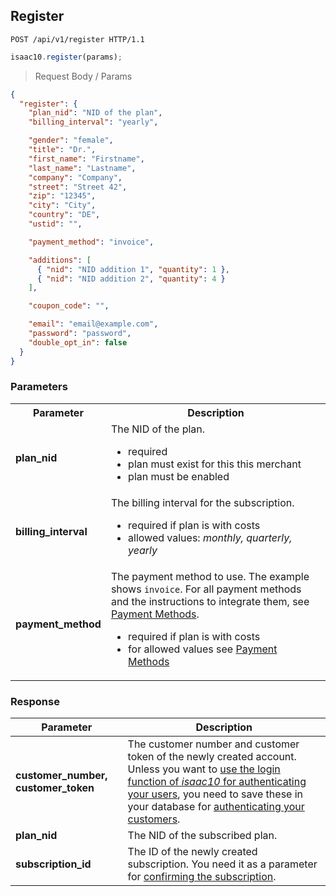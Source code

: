 ## Register

```http
POST /api/v1/register HTTP/1.1
```

```javascript
isaac10.register(params);
```

> Request Body / Params

```json
{
  "register": {
    "plan_nid": "NID of the plan",
    "billing_interval": "yearly",

    "gender": "female",
    "title": "Dr.",
    "first_name": "Firstname",
    "last_name": "Lastname",
    "company": "Company",
    "street": "Street 42",
    "zip": "12345",
    "city": "City",
    "country": "DE",
    "ustid": "",

    "payment_method": "invoice",

    "additions": [
      { "nid": "NID addition 1", "quantity": 1 },
      { "nid": "NID addition 2", "quantity": 4 }
    ],

    "coupon_code": "",

    "email": "email@example.com",
    "password": "password",
    "double_opt_in": false
  }
}
```

### Parameters

<table>
  <tr>
    <th>Parameter</th>
    <th>Description</th>
  </tr>
  <tr>
    <td><strong>plan_nid</strong></td>
    <td>
      The NID of the plan.
      <ul>
        <li>required</li>
        <li>plan must exist for this this merchant</li>
        <li>plan must be enabled</li>
      </ul>
    </td>
  </tr>
  <tr>
    <td><strong>billing_interval</strong></td>
    <td>
      The billing interval for the subscription.
      <ul>
        <li>required if plan is with costs</li>
        <li>allowed values: <em>monthly, quarterly, yearly</em></li>
      </ul>
    </td>
  </tr>
  <tr>
    <td><strong>payment_method</strong></td>
    <td>
      The payment method to use. The example shows <code>invoice</code>. For all
      payment methods and the instructions to integrate them, see
      <a href="#payment_methods">Payment Methods</a>.
      <ul>
        <li>required if plan is with costs</li>
        <li>
          for allowed values see <a href="#payment_methods">Payment Methods</a>
        </li>
      </ul>
    </td>
  </tr>
</table>

### Response

Parameter | Description
----------|------------
**customer_number, customer_token** | The customer number and customer token of the newly created account. Unless you want to [use the login function of _isaac10_ for authenticating your users](#customer-login), you need to save these in your database for [authenticating your customers](#customer-authentication).
**plan_nid** | The NID of the subscribed plan.
**subscription_id** | The ID of the newly created subscription. You need it as a parameter for [confirming the subscription](#confirming-the-subscription-after-register).
